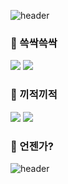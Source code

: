 ![header](https://capsule-render.vercel.app/api?type=soft&color=0:91A6CF,100:F7CAC9&height=100&section=header&text=Someday,I'll%20be%20Developer&fontSize=30&fontColor=ffffff)

### :page_facing_up:  쓱싹쓱싹
<img src="https://img.shields.io/badge/Python-3766AB?style=for-the-badge&?logo=appveyor&logo=Python&logoColor=white"/> <img src="https://img.shields.io/badge/Kotlin-563DAC?style=for-the-badge&?logo=appveyor&logo=Kotlin&logoColor=white"/>

### :bookmark:  끼적끼적
<img src="https://img.shields.io/badge/Swift-F15137?style=for-the-badge&?logo=appveyor&logo=Swift&logoColor=white"/> <img src="https://img.shields.io/badge/ObjectivC-000000?style=for-the-badge&?logo=appveyor&logo=C&logoColor=white"/>

### :date: 언젠가?



![header](https://capsule-render.vercel.app/api?type=rect&color=0:91A6CF,100:F7CAC9&height=100&section=footer)
